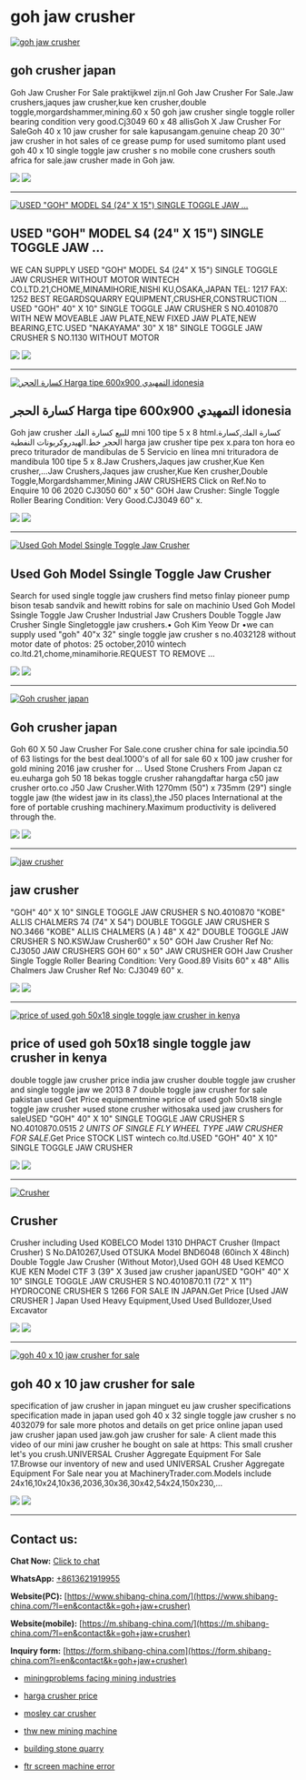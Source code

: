# goh jaw crusher

<a href="https://swt.shibang-china.com/?l=en&img&k=goh+jaw+crusher" target="_blank">![goh jaw crusher](http://static.shibang-china.com/all-800x300/531.jpg)</a>

## goh crusher japan
Goh Jaw Crusher For Sale praktijkwel zijn.nl Goh Jaw Crusher For Sale.Jaw crushers,jaques jaw crusher,kue ken crusher,double toggle,morgardshammer,mining.60 x 50 goh jaw crusher single toggle roller bearing condition very good.Cj3049 60 x 48 allisGoh X Jaw Crusher For SaleGoh 40 x 10 jaw crusher for sale kapusangam.genuine cheap 20 30'' jaw crusher in hot sales of ce grease pump for used sumitomo plant used goh 40 x 10 single toggle jaw crusher s no mobile cone crushers south africa for sale.jaw crusher made in Goh jaw.


<a href="https://whatsapp.shibangsoft.com/WhatsApp.php" target="_blank" title="WhatsApp">![](http://static.shibang-china.com/icon/whatsapp.png)</a> <a href="https://swt.shibang-china.com/?l=en&icon&k=goh+jaw+crusher" target="_blank">![](http://static.shibang-china.com/icon/chat-en.png)</a>

---

<a href="https://swt.shibang-china.com/?l=en&img&k=goh+jaw+crusher" target="_blank">![USED &quot;GOH&quot; MODEL S4 (24&quot; X 15&quot;) SINGLE TOGGLE JAW …](http://static.shibang-china.com/all-800x300/1339.jpg)</a>

## USED &quot;GOH&quot; MODEL S4 (24&quot; X 15&quot;) SINGLE TOGGLE JAW …
WE CAN SUPPLY USED &quot;GOH&quot; MODEL S4 (24&quot; X 15&quot;) SINGLE TOGGLE JAW CRUSHER WITHOUT MOTOR WINTECH CO.LTD.21,CHOME,MINAMIHORIE,NISHI KU,OSAKA,JAPAN TEL: 1217 FAX: 1252 BEST REGARDSQUARRY EQUIPMENT,CRUSHER,CONSTRUCTION …USED &quot;GOH&quot; 40&quot; X 10&quot; SINGLE TOGGLE JAW CRUSHER S NO.4010870 WITH NEW MOVEABLE JAW PLATE,NEW FIXED JAW PLATE,NEW BEARING,ETC.USED &quot;NAKAYAMA&quot; 30&quot; X 18&quot; SINGLE TOGGLE JAW CRUSHER S NO.1130 WITHOUT MOTOR


<a href="https://whatsapp.shibangsoft.com/WhatsApp.php" target="_blank" title="WhatsApp">![](http://static.shibang-china.com/icon/whatsapp.png)</a> <a href="https://swt.shibang-china.com/?l=en&icon&k=goh+jaw+crusher" target="_blank">![](http://static.shibang-china.com/icon/chat-en.png)</a>

---

<a href="https://swt.shibang-china.com/?l=en&img&k=goh+jaw+crusher" target="_blank">![كسارة الحجر Harga tipe 600x900 التمهيدي idonesia](http://static.shibang-china.com/all-800x300/898.jpg)</a>

## كسارة الحجر Harga tipe 600x900 التمهيدي idonesia
Goh jaw crusher للبيع كسارة الفك mni 100 tipe 5 x 8 html.كسارة الفك,كسارة الحجر خط.الهيدروكربونات النفطية harga jaw crusher tipe pex x.para ton hora eo preco triturador de mandibulas de 5 Servicio en l&#237;nea mni trituradora de mandibula 100 tipe 5 x 8.Jaw Crushers,Jaques jaw crusher,Kue Ken crusher,…Jaw Crushers,Jaques jaw crusher,Kue Ken crusher,Double Toggle,Morgardshammer,Mining JAW CRUSHERS Click on Ref.No to Enquire 10 06 2020 CJ3050 60&quot; x 50&quot; GOH Jaw Crusher: Single Toggle Roller Bearing Condition: Very Good.CJ3049 60&quot; x.


<a href="https://whatsapp.shibangsoft.com/WhatsApp.php" target="_blank" title="WhatsApp">![](http://static.shibang-china.com/icon/whatsapp.png)</a> <a href="https://swt.shibang-china.com/?l=en&icon&k=goh+jaw+crusher" target="_blank">![](http://static.shibang-china.com/icon/chat-en.png)</a>

---

<a href="https://swt.shibang-china.com/?l=en&img&k=goh+jaw+crusher" target="_blank">![Used Goh Model Ssingle Toggle Jaw Crusher](http://static.shibang-china.com/all-800x300/1087.jpg)</a>

## Used Goh Model Ssingle Toggle Jaw Crusher
Search for used single toggle jaw crushers find metso finlay pioneer pump bison tesab sandvik and hewitt robins for sale on machinio Used Goh Model Ssingle Toggle Jaw Crusher Industrial Jaw Crushers Double Toggle Jaw Crusher Single Singletoggle jaw crushers.• Goh Kim Yeow Dr •we can supply used &quot;goh&quot; 40&quot;x 32&quot; single toggle jaw crusher s no.4032128 without motor date of photos: 25 october,2010 wintech co.ltd.21,chome,minamihorie.REQUEST TO REMOVE …


<a href="https://whatsapp.shibangsoft.com/WhatsApp.php" target="_blank" title="WhatsApp">![](http://static.shibang-china.com/icon/whatsapp.png)</a> <a href="https://swt.shibang-china.com/?l=en&icon&k=goh+jaw+crusher" target="_blank">![](http://static.shibang-china.com/icon/chat-en.png)</a>

---

<a href="https://swt.shibang-china.com/?l=en&img&k=goh+jaw+crusher" target="_blank">![Goh crusher japan](http://static.shibang-china.com/all-800x300/748.jpg)</a>

## Goh crusher japan
Goh 60 X 50 Jaw Crusher For Sale.cone crusher china for sale ipcindia.50 of 63 listings for the best deal.1000's of all for sale 60 x 100 jaw crusher for gold mining 2016 jaw crusher for … Used Stone Crushers From Japan cz eu.euharga goh 50 18 bekas toggle crusher rahangdaftar harga c50 jaw crusher orto.co J50 Jaw Crusher.With 1270mm (50&quot;) x 735mm (29&quot;) single toggle jaw (the widest jaw in its class),the J50 places International at the fore of portable crushing machinery.Maximum productivity is delivered through the.


<a href="https://whatsapp.shibangsoft.com/WhatsApp.php" target="_blank" title="WhatsApp">![](http://static.shibang-china.com/icon/whatsapp.png)</a> <a href="https://swt.shibang-china.com/?l=en&icon&k=goh+jaw+crusher" target="_blank">![](http://static.shibang-china.com/icon/chat-en.png)</a>

---

<a href="https://swt.shibang-china.com/?l=en&img&k=goh+jaw+crusher" target="_blank">![jaw crusher](http://static.shibang-china.com/all-800x300/1356.jpg)</a>

## jaw crusher
&quot;GOH&quot; 40&quot; X 10&quot; SINGLE TOGGLE JAW CRUSHER S NO.4010870 &quot;KOBE&quot; ALLIS CHALMERS 74 (74&quot; X 54&quot;) DOUBLE TOGGLE JAW CRUSHER S NO.3466 &quot;KOBE&quot; ALLIS CHALMERS (A ) 48&quot; X 42&quot; DOUBLE TOGGLE JAW CRUSHER S NO.KSWJaw Crusher60&quot; x 50&quot; GOH Jaw Crusher Ref No: CJ3050 JAW CRUSHERS GOH 60&quot; x 50&quot; JAW CRUSHER GOH Jaw Crusher Single Toggle Roller Bearing Condition: Very Good.89 Visits 60&quot; x 48&quot; Allis Chalmers Jaw Crusher Ref No: CJ3049 60&quot; x.


<a href="https://whatsapp.shibangsoft.com/WhatsApp.php" target="_blank" title="WhatsApp">![](http://static.shibang-china.com/icon/whatsapp.png)</a> <a href="https://swt.shibang-china.com/?l=en&icon&k=goh+jaw+crusher" target="_blank">![](http://static.shibang-china.com/icon/chat-en.png)</a>

---

<a href="https://swt.shibang-china.com/?l=en&img&k=goh+jaw+crusher" target="_blank">![price of used goh 50x18 single toggle jaw crusher in kenya](http://static.shibang-china.com/all-800x300/153.jpg)</a>

## price of used goh 50x18 single toggle jaw crusher in kenya
double toggle jaw crusher price india jaw crusher double toggle jaw crusher and single toggle jaw we 2013 8 7 double toggle jaw crusher for sale pakistan used Get Price equipmentmine &#187;price of used goh 50x18 single toggle jaw crusher &#187;used stone crusher withosaka used jaw crushers for saleUSED &quot;GOH&quot; 40&quot; X 10&quot; SINGLE TOGGLE JAW CRUSHER S NO.4010870.0515 *2 UNITS OF SINGLE FLY WHEEL TYPE JAW CRUSHER FOR SALE*.Get Price STOCK LIST wintech co.ltd.USED &quot;GOH&quot; 40&quot; X 10&quot; SINGLE TOGGLE JAW CRUSHER


<a href="https://whatsapp.shibangsoft.com/WhatsApp.php" target="_blank" title="WhatsApp">![](http://static.shibang-china.com/icon/whatsapp.png)</a> <a href="https://swt.shibang-china.com/?l=en&icon&k=goh+jaw+crusher" target="_blank">![](http://static.shibang-china.com/icon/chat-en.png)</a>

---

<a href="https://swt.shibang-china.com/?l=en&img&k=goh+jaw+crusher" target="_blank">![Crusher](http://static.shibang-china.com/all-800x300/1094.jpg)</a>

## Crusher
Crusher including Used KOBELCO Model 1310 DHPACT Crusher (Impact Crusher) S No.DA10267,Used OTSUKA Model BND6048 (60inch X 48inch) Double Toggle Jaw Crusher (Without Motor),Used GOH 48 Used KEMCO KUE KEN Model CTF 3 (39&quot; X 3used jaw crusher japanUSED &quot;GOH&quot; 40&quot; X 10&quot; SINGLE TOGGLE JAW CRUSHER S NO.4010870.11 (72&quot; X 11&quot;) HYDROCONE CRUSHER S 1266 FOR SALE IN JAPAN.Get Price [Used JAW CRUSHER ] Japan Used Heavy Equipment,Used Used Bulldozer,Used Excavator


<a href="https://whatsapp.shibangsoft.com/WhatsApp.php" target="_blank" title="WhatsApp">![](http://static.shibang-china.com/icon/whatsapp.png)</a> <a href="https://swt.shibang-china.com/?l=en&icon&k=goh+jaw+crusher" target="_blank">![](http://static.shibang-china.com/icon/chat-en.png)</a>

---

<a href="https://swt.shibang-china.com/?l=en&img&k=goh+jaw+crusher" target="_blank">![goh 40 x 10 jaw crusher for sale](http://static.shibang-china.com/all-800x300/756.jpg)</a>

## goh 40 x 10 jaw crusher for sale
specification of jaw crusher in japan minguet eu jaw crusher specifications specification made in japan used goh 40 x 32 single toggle jaw crusher s no 4032079 for sale more photos and details on get price online japan used jaw crusher japan used jaw.goh jaw crusher for sale&#183; A client made this video of our mini jaw crusher he bought on sale at https: This small crusher let's you crush.UNIVERSAL Crusher Aggregate Equipment For Sale 17.Browse our inventory of new and used UNIVERSAL Crusher Aggregate Equipment For Sale near you at MachineryTrader.com.Models include 24x16,10x24,10x36,2036,30x36,30x42,54x24,150x230,…


<a href="https://whatsapp.shibangsoft.com/WhatsApp.php" target="_blank" title="WhatsApp">![](http://static.shibang-china.com/icon/whatsapp.png)</a> <a href="https://swt.shibang-china.com/?l=en&icon&k=goh+jaw+crusher" target="_blank">![](http://static.shibang-china.com/icon/chat-en.png)</a>

---
## Contact us:

**Chat Now:** [Click to chat](https://swt.shibang-china.com?l=en&contact&k=goh+jaw+crusher)

**WhatsApp:**  [+8613621919955](https://whatsapp.shibangsoft.com/WhatsApp.php)

**Website(PC):** [https://www.shibang-china.com/](https://www.shibang-china.com/?l=en&contact&k=goh+jaw+crusher)

**Website(mobile):** [https://m.shibang-china.com/](https://m.shibang-china.com/?l=en&contact&k=goh+jaw+crusher)

**Inquiry form:** [https://form.shibang-china.com](https://form.shibang-china.com?l=en&contact&k=goh+jaw+crusher)

* [miningproblems facing mining industries](../158/miningproblems%20facing%20mining%20industries.md)

* [harga crusher price](../156/harga%20crusher%20price.md)

* [mosley car crusher](../160/mosley%20car%20crusher.md)

* [thw new mining machine](../151/thw%20new%20mining%20machine.md)

* [building stone quarry](../158/building%20stone%20quarry.md)

* [ftr screen machine error](../156/ftr%20screen%20machine%20error.md)